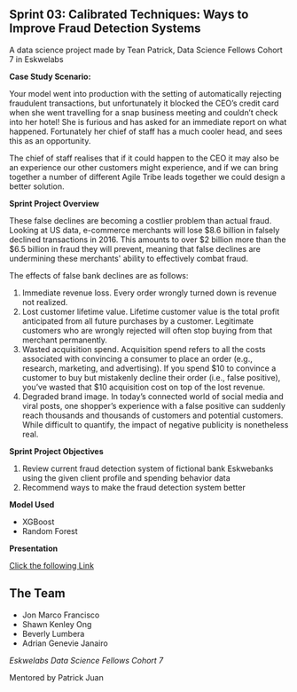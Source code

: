 ## Sprint 03: Calibrated Techniques: Ways to Improve Fraud Detection Systems

A data science project made by Tean Patrick, Data Science Fellows Cohort 7 in Eskwelabs

**Case Study Scenario:** 

Your model went into production with the setting of automatically rejecting fraudulent transactions, but unfortunately it blocked the CEO’s credit card when she went travelling for a snap business meeting and couldn’t check into her hotel! She is furious and has asked for an immediate report on what happened. Fortunately her chief of staff has a much cooler head, and sees this as an opportunity. 

The chief of staff realises that if it could happen to the CEO it may also be an experience our other customers might experience, and if we can bring together a number of different Agile Tribe leads together we could design a better solution. 

**Sprint Project Overview**

These false declines are becoming a costlier problem than actual fraud. Looking at US data, e-commerce merchants will lose $8.6 billion in falsely declined transactions in 2016. This amounts to over $2 billion more than the $6.5 billion in fraud they will prevent, meaning that false declines are undermining these merchants' ability to effectively combat fraud.

The effects of false bank declines are as follows:

1. Immediate revenue loss. Every order wrongly turned down is revenue not realized. 
2. Lost customer lifetime value. Lifetime customer value is the total profit anticipated from all future purchases by a customer. Legitimate customers who are wrongly rejected will often stop buying from that merchant permanently. 
3. Wasted acquisition spend. Acquisition spend refers to all the costs associated with convincing a consumer to place an order (e.g., research, marketing, and advertising). If you spend $10 to convince a customer to buy but mistakenly decline their order (i.e., false positive), you’ve wasted that $10 acquisition cost on top of the lost revenue. 
4. Degraded brand image. In today’s connected world of social media and viral posts, one shopper’s experience with a false positive can suddenly reach thousands and thousands of customers and potential customers. While difficult to quantify, the impact of negative publicity is nonetheless real. 

**Sprint Project Objectives**
1. Review current fraud detection system of fictional bank Eskwebanks using the given client profile and spending behavior data
2. Recommend ways to make the fraud detection system better

**Model Used**
* XGBoost
* Random Forest

**Presentation**

[Click the following Link](https://drive.google.com/file/d/1TPKxNPKnrAKg5l86Iq33OGFRlEOIubmF/view?usp=sharing)

## The Team
* Jon Marco Francisco
* Shawn Kenley Ong
* Beverly Lumbera
* Adrian Genevie Janairo

*Eskwelabs Data Science Fellows Cohort 7*

Mentored by Patrick Juan
